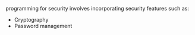 programming for security involves incorporating security features such as:

-	Cryptography
-	Password management